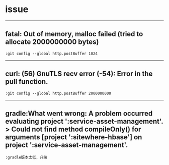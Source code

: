 # issue

****
fatal: Out of memory, malloc failed (tried to allocate 2000000000 bytes)
--
    :git config --global http.postBuffer 1024
    
****
curl: (56) GnuTLS recv error (-54): Error in the pull function.
--
    :git config --global http.postBuffer 2000000000


****
gradle:What went wrong: A problem occurred evaluating project ':service-asset-management'. > Could not find method compileOnly() for arguments [project ':sitewhere-hbase'] on project ':service-asset-management'.
--
    :gradle版本太低，升级
    
    








